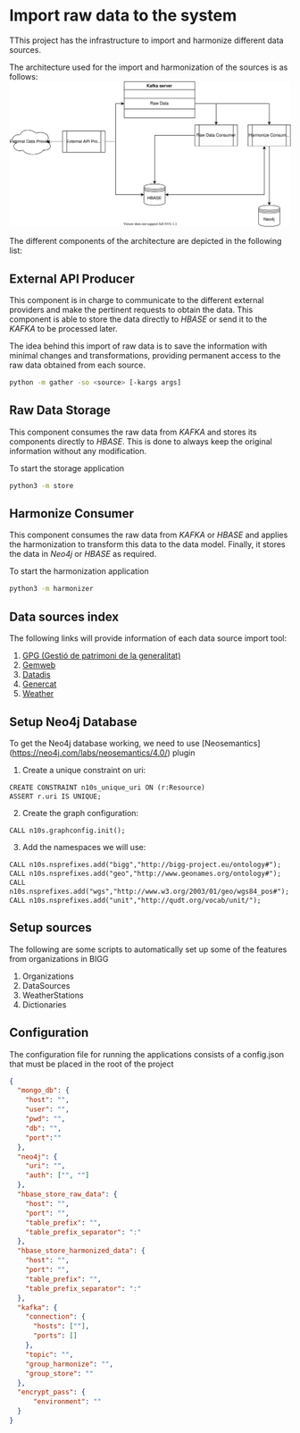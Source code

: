 # Import raw data to the system

TThis project has the infrastructure to import and harmonize different data sources.

The architecture used for the import and harmonization of the sources is as follows:
<img src="docs/schema_diagram.svg"/>

The different components of the architecture are depicted in the following list:

## External API Producer

This component is in charge to communicate to the different external providers and make the pertinent requests to obtain the data. This component is able to store the data directly to *HBASE* or send it to the *KAFKA* to be processed later. 

The idea behind this import of raw data is to save the information with minimal changes and transformations, providing
permanent access to the raw data obtained from each source.

```bash
python -m gather -so <source> [-kargs args]
```

## Raw Data Storage

This component consumes the raw data from *KAFKA* and stores its components directly to *HBASE*. 
This is done to always keep the original information without any modification.

To start the storage application
```bash
python3 -m store
```

## Harmonize Consumer
This component consumes the raw data from *KAFKA* or *HBASE* and applies the harmonization to transform this data to the data model. 
Finally, it stores the data in *Neo4j* or *HBASE* as required.

To start the harmonization application
```bash
python3 -m harmonizer
```

## Data sources index

The following links will provide information of each data source import tool:

1. [GPG (Gestió de patrimoni de la generalitat)](sources/GPG/README.md)
2. [Gemweb](sources/Gemweb/README.md)
3. [Datadis](sources/Datadis/README.md)
4. [Genercat](sources/genercat/README.md)
5. [Weather](sources/Weather/README.md)



## Setup Neo4j Database
To get the Neo4j database working, we need to use [Neosemantics] (https://neo4j.com/labs/neosemantics/4.0/) plugin 

1. Create a unique constraint on uri:

```
CREATE CONSTRAINT n10s_unique_uri ON (r:Resource)
ASSERT r.uri IS UNIQUE;
```
2. Create the graph configuration:
```
CALL n10s.graphconfig.init();
```
3. Add the namespaces we will use:
```
CALL n10s.nsprefixes.add("bigg","http://bigg-project.eu/ontology#");
CALL n10s.nsprefixes.add("geo","http://www.geonames.org/ontology#");
CALL n10s.nsprefixes.add("wgs","http://www.w3.org/2003/01/geo/wgs84_pos#");
CALL n10s.nsprefixes.add("unit","http://qudt.org/vocab/unit/");
```

## Setup sources
The following are some scripts to automatically set up some of the features from organizations in BIGG
1. Organizations
2. DataSources
3. WeatherStations
4. Dictionaries

[//]: # (5. [IXON]&#40;Ixon/README.md&#41;)
[//]: # (6. [Certificats d’eficiència energètica d’edificis]&#40;DadesObertes/CEEE/README.md&#41;)


## Configuration

The configuration file for running the applications consists of a config.json that must be placed in the root of the project

```json
{
  "mongo_db": {
    "host": "",
    "user": "",
    "pwd": "",
    "db": "",
    "port":""
  },
  "neo4j": {
    "uri": "",
    "auth": ["", ""]
  },
  "hbase_store_raw_data": {
    "host": "",
    "port": "",
    "table_prefix": "",
    "table_prefix_separator": ":"
  },
  "hbase_store_harmonized_data": {
    "host": "",
    "port": "",
    "table_prefix": "",
    "table_prefix_separator": ":"
  },
  "kafka": {
    "connection": {
      "hosts": [""],
      "ports": []
    },
    "topic": "",
    "group_harmonize": "",
    "group_store": ""
  },
  "encrypt_pass": {
      "environment": ""
  }
}
```
